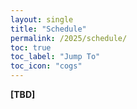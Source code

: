```yaml
---
layout: single
title: "Schedule"
permalink: /2025/schedule/
toc: true
toc_label: "Jump To"
toc_icon: "cogs"
---
```


**[TBD]**

